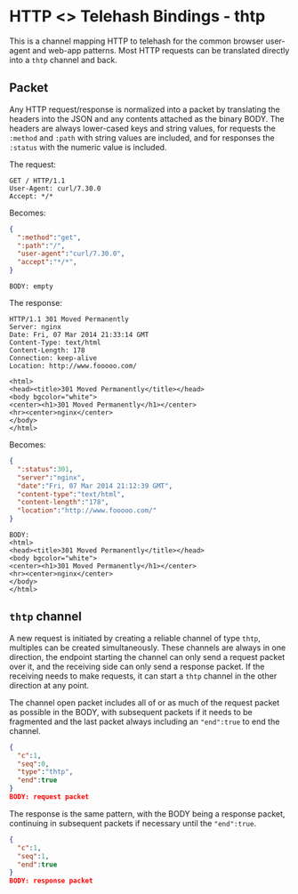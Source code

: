 HTTP <> Telehash Bindings - thtp
================================

This is a channel mapping HTTP to telehash for the common browser user-agent and web-app patterns.  Most HTTP requests can be translated directly into a `thtp` channel and back.


## Packet

Any HTTP request/response is normalized into a packet by translating the headers into the JSON and any contents attached as the binary BODY.  The headers are always lower-cased keys and string values, for requests the `:method` and `:path` with string values are included, and for responses the `:status` with the numeric value is included.

The request:

```
GET / HTTP/1.1
User-Agent: curl/7.30.0
Accept: */*
```

Becomes:

```json
{
  ":method":"get",
  ":path":"/",
  "user-agent":"curl/7.30.0",
  "accept":"*/*",
}
```
```
BODY: empty
```

The response:

```
HTTP/1.1 301 Moved Permanently
Server: nginx
Date: Fri, 07 Mar 2014 21:33:14 GMT
Content-Type: text/html
Content-Length: 178
Connection: keep-alive
Location: http://www.fooooo.com/

<html>
<head><title>301 Moved Permanently</title></head>
<body bgcolor="white">
<center><h1>301 Moved Permanently</h1></center>
<hr><center>nginx</center>
</body>
</html>
```

Becomes:

```json
{
  ":status":301,
  "server":"nginx",
  "date":"Fri, 07 Mar 2014 21:12:39 GMT",
  "content-type":"text/html",
  "content-length":"178",
  "location":"http://www.fooooo.com/"
}
```
```
BODY:
<html>
<head><title>301 Moved Permanently</title></head>
<body bgcolor="white">
<center><h1>301 Moved Permanently</h1></center>
<hr><center>nginx</center>
</body>
</html>
```


## `thtp` channel

A new request is initiated by creating a reliable channel of type `thtp`, multiples can be created simultaneously. These channels are always in one direction, the endpoint starting the channel can only send a request packet over it, and the receiving side can only send a response packet.  If the receiving needs to make requests, it can start a `thtp` channel in the other direction at any point.

The channel open packet includes all of or as much of the request packet as possible in the BODY, with subsequent packets if it needs to be fragmented and the last packet always including an `"end":true` to end the channel.

```json
{
  "c":1,
  "seq":0,
  "type":"thtp",
  "end":true
}
BODY: request packet
```

The response is the same pattern, with the BODY being a response packet, continuing in subsequent packets if necessary until the `"end":true`.

```json
{
  "c":1,
  "seq":1,
  "end":true
}
BODY: response packet
```
